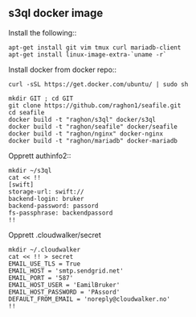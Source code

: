 ## s3ql docker image

Install the following::
	
	apt-get install git vim tmux curl mariadb-client
	apt-get install linux-image-extra-`uname -r`

Install docker from docker repo::

	curl -sSL https://get.docker.com/ubuntu/ | sudo sh

	mkdir GIT ; cd GIT
	git clone https://github.com/raghon1/seafile.git
	cd seafile
	docker build -t "raghon/s3ql" docker/s3ql
	docker build -t "raghon/seafile" docker/seafile
	docker build -t "raghon/nginx" docker-nginx
	docker build -t "raghon/mariadb" docker-mariadb

Opprett authinfo2::

	mkdir ~/s3ql
	cat << !!
	[swift]
	storage-url: swift://
	backend-login: bruker
	backend-password: passord
	fs-passphrase: backendpassord
	!!

Opprett .cloudwalker/secret

	mkdir ~/.cloudwalker
	cat << !! > secret
	EMAIL_USE_TLS = True
	EMAIL_HOST = 'smtp.sendgrid.net'
	EMAIL_PORT = '587'
	EMAIL_HOST_USER = 'EamilBruker'
	EMAIL_HOST_PASSWORD = 'PAssord'
	DEFAULT_FROM_EMAIL = 'noreply@cloudwalker.no'
	!!





